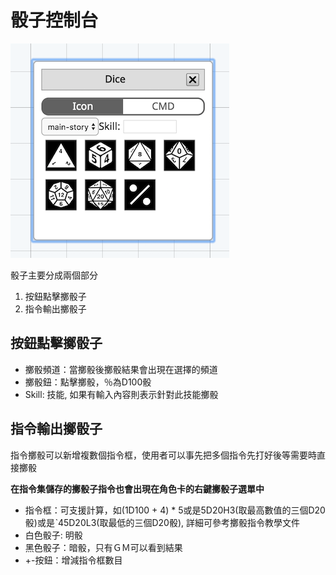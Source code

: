 # 骰子控制台

![骰子-按鈕](../../img/dice-icon.png)

骰子主要分成兩個部分

1. 按鈕點擊擲骰子
2. 指令輸出擲骰子


## 按鈕點擊擲骰子

- 擲骰頻道：當擲骰後擲骰結果會出現在選擇的頻道
- 擲骰鈕：點擊擲骰，％為D100骰
- Skill: 技能, 如果有輸入內容則表示針對此技能擲骰


## 指令輸出擲骰子

指令擲骰可以新增複數個指令框，使用者可以事先把多個指令先打好後等需要時直接擲骰

**在指令集儲存的擲骰子指令也會出現在角色卡的右鍵擲骰子選單中**

- 指令框：可支援計算，如(1D100 + 4) * 5或是5D20H3(取最高數值的三個D20骰)或是ˋ45D20L3(取最低的三個D20骰), 詳細可參考擲骰指令教學文件
- 白色骰子: 明骰
- 黑色骰子：暗骰，只有ＧＭ可以看到結果
- +-按鈕：增減指令框數目

